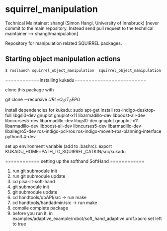 squirrel_manipulation
=====================

Technical Maintainer: shangl (Simon Hangl, University of Innsbruck)
[never commit to the main repository. Instead send pull request to the technical maintainer --> shangl/manipulation]

Repository for manipulation related SQUIRREL packages.

## Starting object manipulation actions

```bash 
$ roslaunch squirrel_object_manipulation  squirrel_object_manipulation.launch
``` 

============installing kukadu=========================

clone this package with

git clone --recursive $URL_TO_GIT_REPO$

install dependencies for kukadu:
sudo apt-get install ros-indigo-desktop-full libgsl0-dev gnuplot gnuplot-x11 libarmadillo-dev libboost-all-dev libncurses5-dev libarmadillo-dev libgsl0-dev gnuplot gnuplot-x11 libarmadillo-dev libboost-all-dev libncurses5-dev libarmadillo-dev liballegro5-dev ros-indigo-pcl-ros ros-indigo-moveit-ros-planning-interface python3.4-dev

set up environment variable (add to .bashrc):
export KUKADU_HOME=PATH_TO_SQUIRREL_CATKIN/src/kukadu


============ setting up the softhand SoftHand ============
1. run git submodule init
2. run git submodule update
3. cd pisa-iit-soft-hand
4. git submodule init
5. git submodule update
6. cd handtools/qbAPI/src -> run make
7. cd handtools/handadmin/src -> run make
8. compile complete package
9. before you run it, in examples/adaptive_example/robot/soft_hand_adaptive.urdf.xacro set left to true
